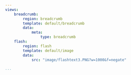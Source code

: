 ```yaml
---
views:
    breadcrumb:
        region: breadcrumb
        template: default/breadcrumb
        data:
            meta:
                type: breadcrumb
    flash:
        region: flash
        template: default/image
        data:
            src: "image/flashtext3.PNG?w=1000&f=negate"

...
```

